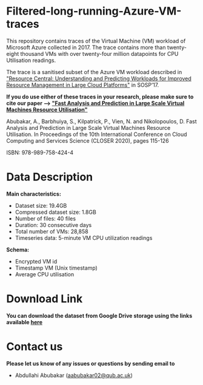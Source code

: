 # Filtered-long-running-Azure-VM-traces

This repository contains traces of the Virtual Machine (VM) workload of Microsoft Azure collected in 2017. The trace contains more than twenty-eight thousand VMs with over twenty-four million datapoints for CPU Utilisation readings.

The trace is a sanitised subset of the Azure VM workload described in ["Resource Central: Understanding and Predicting Workloads for Improved Resource Management in Large Cloud Platforms"](https://www.microsoft.com/en-us/research/wp-content/uploads/2017/10/Resource-Central-SOSP17.pdf) in SOSP’17.

__If you do use either of these traces in your research, please make sure to cite our paper --> ["Fast Analysis and Prediction in Large Scale Virtual Machines Resource Utilisation"](https://www.researchgate.net/publication/340771957_Fast_Analysis_and_Prediction_in_Large_Scale_Virtual_Machines_Resource)__

Abubakar, A., Barbhuiya, S., Kilpatrick, P., Vien, N. and Nikolopoulos, D.
Fast Analysis and Prediction in Large Scale Virtual Machines Resource Utilisation.
In Proceedings of the 10th International Conference on Cloud Computing and Services Science (CLOSER 2020), pages 115-126

ISBN: 978-989-758-424-4




# Data Description
  
**Main characteristics:**
*  Dataset size: 19.4GB
*  Compressed dataset size: 1.8GB
*  Number of files: 40 files
*  Duration: 30 consecutive days
*  Total number of VMs: 28,858
*  Timeseries data: 5-minute VM CPU utilization readings

**Schema:**
* Encrypted VM id
* Timestamp VM (Unix timestamp)
* Average CPU utilisation 



# Download Link

**You can download the dataset from Google Drive storage using the links available [here](https://drive.google.com/drive/folders/1O1SIq4Exn0W1YdKjPw-RcXAdF-EkrH9e?usp=sharing)**

# Contact us
  
**Please let us know of any issues or questions by sending email to**
* Abdullahi Abubakar (aabubakar02@qub.ac.uk) 
  
